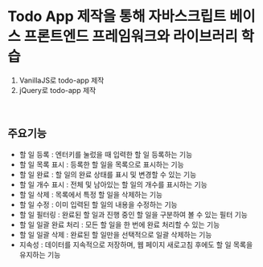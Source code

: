 # Todo App 제작을 통해 자바스크립트 베이스 프론트엔드 프레임워크와 라이브러리 학습
1. VanillaJS로 todo-app 제작
2. jQuery로 todo-app 제작

</br>

## 주요기능
- 할 일 등록 : 엔터키를 눌렀을 때 입력한 할 일 등록하는 기능
- 할 일 목록 표시 : 등록한 할 일을 목록으로 표시하는 기능
- 할 일 완료 : 할 일의 완료 상태를 표시 및 변경할 수 있는 기능
- 할 일 개수 표시 : 전체 및 남아있는 할 일의 개수를 표시하는 기능
- 할 일 삭제 : 목록에서 특정 할 일을 삭제하는 기능
- 할 일 수정 : 이미 입력된 할 일의 내용을 수정하는 기능
- 할 일 필터링 : 완료된 할 일과 진행 중인 할 일을 구분하여 볼 수 있는 필터 기능
- 할 일 일괄 완료 처리 : 모든 할 일을 한 번에 완료 처리할 수 있는 기능
- 할 일 일괄 삭제 : 완료된 할 일만을 선택적으로 일괄 삭제하는 기능
- 지속성 : 데이터를 지속적으로 저장하며, 웹 페이지 새로고침 후에도 할 일 목록을 유지하는 기능

